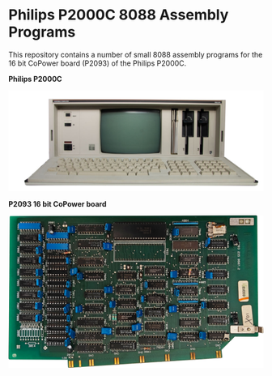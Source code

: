 # Philips P2000C 8088 Assembly Programs

This repository contains a number of small 8088 assembly programs for the 16 bit
CoPower board (P2093) of the Philips P2000C.

**Philips P2000C**

![Philips P2000C](img/philips-p2000c.jpg)

**P2093 16 bit CoPower board**

![Philips P2000C CoPower board (P2093)](img/p2000c-copower-board.jpg)